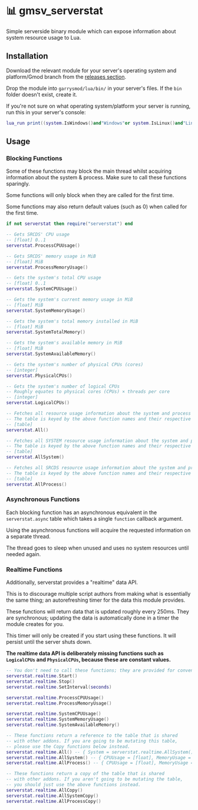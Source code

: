 # 📊 gmsv_serverstat

Simple serverside binary module which can expose information about system resource usage to Lua.

## Installation

Download the relevant module for your server's operating system and platform/Gmod branch from the [releases section](https://github.com/WilliamVenner/gmsv_serverstat/releases).

Drop the module into `garrysmod/lua/bin/` in your server's files. If the `bin` folder doesn't exist, create it.

If you're not sure on what operating system/platform your server is running, run this in your server's console:

```lua
lua_run print((system.IsWindows()and"Windows"or system.IsLinux()and"Linux"or"Unsupported").." "..(jit.arch=="x64"and"x86-64"or"x86"))
```

## Usage

### Blocking Functions

Some of these functions may block the main thread whilst acquiring information about the system & process. Make sure to call these functions sparingly.

Some functions will only block when they are called for the first time.

Some functions may also return default values (such as 0) when called for the first time.

```lua
if not serverstat then require("serverstat") end

-- Gets SRCDS' CPU usage
-- [float] 0..1
serverstat.ProcessCPUUsage()

-- Gets SRCDS' memory usage in MiB
-- [float] MiB
serverstat.ProcessMemoryUsage()

-- Gets the system's total CPU usage
-- [float] 0..1
serverstat.SystemCPUUsage()

-- Gets the system's current memory usage in MiB
-- [float] MiB
serverstat.SystemMemoryUsage()

-- Gets the system's total memory installed in MiB
-- [float] MiB
serverstat.SystemTotalMemory()

-- Gets the system's available memory in MiB
-- [float] MiB
serverstat.SystemAvailableMemory()

-- Gets the system's number of physical CPUs (cores)
-- [integer]
serverstat.PhysicalCPUs()

-- Gets the system's number of logical CPUs
-- Roughly equates to physical cores (CPUs) × threads per core
-- [integer]
serverstat.LogicalCPUs()

-- Fetches all resource usage information about the system and process as a table.
-- The table is keyed by the above function names and their respective return data as the value.
-- [table]
serverstat.All()

-- Fetches all SYSTEM resource usage information about the system and process as a table.
-- The table is keyed by the above function names and their respective return data as the value.
-- [table]
serverstat.AllSystem()

-- Fetches all SRCDS resource usage information about the system and process as a table.
-- The table is keyed by the above function names and their respective return data as the value.
-- [table]
serverstat.AllProcess()
```

### Asynchronous Functions

Each blocking function has an asynchronous equivalent in the `serverstat.async` table which takes a single `function` callback argument.

Using the asynchronous functions will acquire the requested information on a separate thread.

The thread goes to sleep when unused and uses no system resources until needed again.

### Realtime Functions

Additionally, serverstat provides a "realtime" data API.

This is to discourage multiple script authors from making what is essentially the same thing; an autorefreshing timer for the data this module provides.

These functions will return data that is updated roughly every 250ms. They are synchronous; updating the data is automatically done in a timer the module creates for you.

This timer will only be created if you start using these functions. It will persist until the server shuts down.

**The realtime data API is deliberately missing functions such as `LogicalCPUs` and `PhysicalCPUs`, because these are constant values.**

```lua
-- You don't need to call these functions; they are provided for convenience if you want to control the realtime updater timer yourself.
serverstat.realtime.Start()
serverstat.realtime.Stop()
serverstat.realtime.SetInterval(seconds)

serverstat.realtime.ProcessCPUUsage()
serverstat.realtime.ProcessMemoryUsage()

serverstat.realtime.SystemCPUUsage()
serverstat.realtime.SystemMemoryUsage()
serverstat.realtime.SystemAvailableMemory()

-- These functions return a reference to the table that is shared
-- with other addons. If you are going to be mutating this table,
-- please use the Copy functions below instead.
serverstat.realtime.All() -- { System = serverstat.realtime.AllSystem(), Process = serverstat.realtime.AllProcess() }
serverstat.realtime.AllSystem() -- { CPUUsage = [float], MemoryUsage = [float] MIB, AvailableMemory = [float] MiB }
serverstat.realtime.AllProcess() -- { CPUUsage = [float], MemoryUsage = [float] MIB }

-- These functions return a copy of the table that is shared
-- with other addons. If you aren't going to be mutating the table,
-- you should just use the above functions instead.
serverstat.realtime.AllCopy()
serverstat.realtime.AllSystemCopy()
serverstat.realtime.AllProcessCopy()
```
